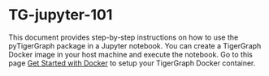 # TG-jupyter-101
This document provides step-by-step instructions on how to use the pyTigerGraph package in a Jupyter notebook. You can create a TigerGraph Docker image in your host machine and execute the notebook. Go to this page [Get Started with Docker](https://docs.tigergraph.com/start/get-started/docker) to setup your TigerGraph Docker container. 
